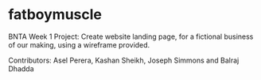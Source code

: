 # fatboymuscle
BNTA Week 1 Project: Create website landing page, for a fictional business of our making, using a wireframe provided.

Contributors: Asel Perera, Kashan Sheikh, Joseph Simmons and Balraj Dhadda
